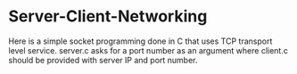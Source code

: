 # Server-Client-Networking

Here is a simple socket programming done in C that uses TCP transport level service.
server.c asks for a port number as an argument where client.c should be provided with server IP and port number. 
